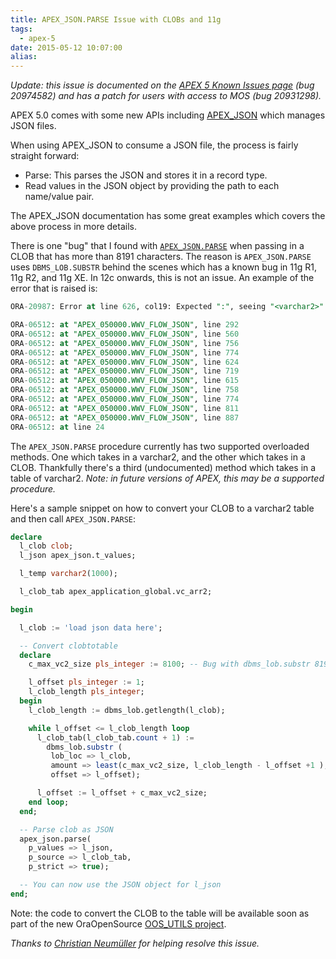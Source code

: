 ```yaml
---
title: APEX_JSON.PARSE Issue with CLOBs and 11g
tags:
  - apex-5
date: 2015-05-12 10:07:00
alias:
---
```


_Update: this issue is documented on the [APEX 5 Known Issues page](http://www.oracle.com/technetwork/developer-tools/apex/application-express/apex-50-known-issues-2504535.html) (bug 20974582) and has a patch for users with access to MOS (bug 20931298)._

APEX 5.0 comes with some new APIs including [APEX_JSON](https://docs.oracle.com/cd/E59726_01/doc.50/e39149/apex_json.htm#AEAPI29635) which manages JSON files.

When using APEX_JSON to consume a JSON file, the process is fairly straight forward:
- Parse: This parses the JSON and stores it in a record type.
- Read values in the JSON object by providing the path to each name/value pair.

The APEX_JSON documentation has some great examples which covers the above process in more details.

There is one "bug" that I found with [`APEX_JSON.PARSE`](https://docs.oracle.com/cd/E59726_01/doc.50/e39149/apex_json.htm#AEAPI29747) when passing in a CLOB that has more than 8191 characters.  The reason is `APEX_JSON.PARSE` uses `DBMS_LOB.SUBSTR` behind the scenes which has a known bug in 11g R1, 11g R2, and 11g XE. In 12c onwards, this is not an issue. An example of the error that is raised is:

```sql
ORA-20987: Error at line 626, col19: Expected ":", seeing "<varchar2>"

ORA-06512: at "APEX_050000.WWV_FLOW_JSON", line 292
ORA-06512: at "APEX_050000.WWV_FLOW_JSON", line 560
ORA-06512: at "APEX_050000.WWV_FLOW_JSON", line 756
ORA-06512: at "APEX_050000.WWV_FLOW_JSON", line 774
ORA-06512: at "APEX_050000.WWV_FLOW_JSON", line 624
ORA-06512: at "APEX_050000.WWV_FLOW_JSON", line 719
ORA-06512: at "APEX_050000.WWV_FLOW_JSON", line 615
ORA-06512: at "APEX_050000.WWV_FLOW_JSON", line 758
ORA-06512: at "APEX_050000.WWV_FLOW_JSON", line 774
ORA-06512: at "APEX_050000.WWV_FLOW_JSON", line 811
ORA-06512: at "APEX_050000.WWV_FLOW_JSON", line 887
ORA-06512: at line 24
```
The `APEX_JSON.PARSE` procedure currently has two supported overloaded methods. One which takes in a varchar2, and the other which takes in a CLOB. Thankfully there's a third (undocumented) method which takes in a table of varchar2. _Note: in future versions of APEX, this may be a supported procedure._

Here's a sample snippet on how to convert your CLOB to a varchar2 table and then call `APEX_JSON.PARSE`:
```sql
declare
  l_clob clob;
  l_json apex_json.t_values;

  l_temp varchar2(1000);

  l_clob_tab apex_application_global.vc_arr2;

begin

  l_clob := 'load json data here';

  -- Convert clobtotable
  declare
    c_max_vc2_size pls_integer := 8100; -- Bug with dbms_lob.substr 8191

    l_offset pls_integer := 1;
    l_clob_length pls_integer;
  begin
    l_clob_length := dbms_lob.getlength(l_clob);

    while l_offset <= l_clob_length loop
      l_clob_tab(l_clob_tab.count + 1) :=
        dbms_lob.substr (
         lob_loc => l_clob,
         amount => least(c_max_vc2_size, l_clob_length - l_offset +1 ),
         offset => l_offset);

      l_offset := l_offset + c_max_vc2_size;
    end loop;
  end;

  -- Parse clob as JSON
  apex_json.parse(
    p_values => l_json,
    p_source => l_clob_tab,
    p_strict => true);

  -- You can now use the JSON object for l_json
end;
```
Note: the code to convert the CLOB to the table will be available soon as part of the new OraOpenSource [OOS_UTILS project](http://www.oraopensource.com/blog/2015/4/23/oos-utilities-package).

_Thanks to [Christian Neumüller](https://chrisonoracle.wordpress.com/) for helping resolve this issue._
